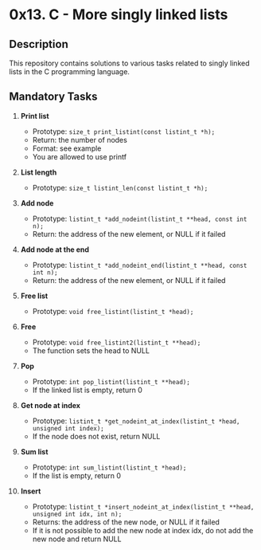 # 0x13. C - More singly linked lists

## Description
This repository contains solutions to various tasks related to singly linked lists in the C programming language.

## Mandatory Tasks
1. **Print list**
   - Prototype: `size_t print_listint(const listint_t *h);`
   - Return: the number of nodes
   - Format: see example
   - You are allowed to use printf

2. **List length**
   - Prototype: `size_t listint_len(const listint_t *h);`
   
3. **Add node**
   - Prototype: `listint_t *add_nodeint(listint_t **head, const int n);`
   - Return: the address of the new element, or NULL if it failed

4. **Add node at the end**
   - Prototype: `listint_t *add_nodeint_end(listint_t **head, const int n);`
   - Return: the address of the new element, or NULL if it failed

5. **Free list**
   - Prototype: `void free_listint(listint_t *head);`

6. **Free**
   - Prototype: `void free_listint2(listint_t **head);`
   - The function sets the head to NULL

7. **Pop**
   - Prototype: `int pop_listint(listint_t **head);`
   - If the linked list is empty, return 0

8. **Get node at index**
   - Prototype: `listint_t *get_nodeint_at_index(listint_t *head, unsigned int index);`
   - If the node does not exist, return NULL

9. **Sum list**
   - Prototype: `int sum_listint(listint_t *head);`
   - If the list is empty, return 0

10. **Insert**
    - Prototype: `listint_t *insert_nodeint_at_index(listint_t **head, unsigned int idx, int n);`
    - Returns: the address of the new node, or NULL if it failed
    - If it is not possible to add the new node at index idx, do not add the new node and return NULL
